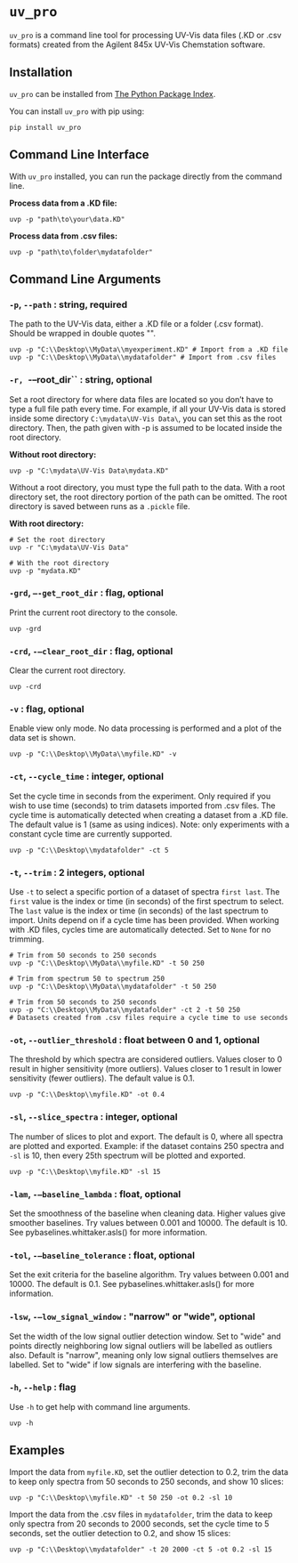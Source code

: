 ``uv_pro``
==========
``uv_pro`` is a command line tool for processing UV-Vis data files (.KD or .csv formats) created from the Agilent 845x UV-Vis Chemstation software.

Installation
------------
``uv_pro`` can be installed from [The Python Package Index](https://pypi.org/).

You can install ``uv_pro`` with pip using:

```shell
pip install uv_pro
```

Command Line Interface
----------------------
With ``uv_pro`` installed, you can run the package directly from the command line.

**Process data from a .KD file:**
```shell
uvp -p "path\to\your\data.KD"
```

**Process data from .csv files:**
```shell
uvp -p "path\to\folder\mydatafolder"
```

Command Line Arguments
----------------------
### ``-p``, ``--path`` : string, required
The path to the UV-Vis data, either a .KD file or a folder (.csv format). Should be wrapped in double quotes "".

```shell
uvp -p "C:\\Desktop\\MyData\\myexperiment.KD" # Import from a .KD file
uvp -p "C:\\Desktop\\MyData\\mydatafolder" # Import from .csv files
```

### ``-r, ``-–root_dir`` : string, optional
Set a root directory for where data files are located so you don’t have to type a full file path every time. For example, if all your UV-Vis data is stored inside some directory ``C:\mydata\UV-Vis Data\``, you can set this as the root directory. Then, the path given with -p is assumed to be located inside the root directory.

**Without root directory:**
```
uvp -p "C:\mydata\UV-Vis Data\mydata.KD"
```
Without a root directory, you must type the full path to the data. With a root directory set, the root directory portion of the path can be omitted. The root directory is saved between runs as a ``.pickle`` file.

**With root directory:**
```
# Set the root directory
uvp -r "C:\mydata\UV-Vis Data"

# With the root directory
uvp -p "mydata.KD"
```

### ``-grd``, ``–-get_root_dir`` : flag, optional
Print the current root directory to the console.

```
uvp -grd
```

### ``-crd``, ``-–clear_root_dir`` : flag, optional
Clear the current root directory.

```
uvp -crd
```

### ``-v`` : flag, optional
Enable view only mode. No data processing is performed and a plot of the data set is shown.

```
uvp -p "C:\\Desktop\\MyData\\myfile.KD" -v
```

### ``-ct``, ``--cycle_time`` : integer, optional
Set the cycle time in seconds from the experiment. Only required if you wish to use time (seconds) to trim datasets imported from .csv files. The cycle time is automatically detected when creating a dataset from a .KD file. The default value is 1 (same as using indices). Note: only experiments with a constant cycle time are currently supported.

```
uvp -p "C:\\Desktop\\mydatafolder" -ct 5
```

### ``-t``, ``--trim`` : 2 integers, optional
Use ``-t`` to select a specific portion of a dataset of spectra `first last`. The ``first`` value is the index or time (in seconds) of the first spectrum to select. The ``last`` value is the index or time (in seconds) of the last spectrum to import. Units depend on if a cycle time has been provided. When working with .KD files, cycles time are automatically detected. Set to `None` for no trimming. 

```
# Trim from 50 seconds to 250 seconds
uvp -p "C:\\Desktop\\MyData\\myfile.KD" -t 50 250

# Trim from spectrum 50 to spectrum 250
uvp -p "C:\\Desktop\\MyData\\mydatafolder" -t 50 250

# Trim from 50 seconds to 250 seconds
uvp -p "C:\\Desktop\\MyData\\mydatafolder" -ct 2 -t 50 250
# Datasets created from .csv files require a cycle time to use seconds
```

### ``-ot``, ``--outlier_threshold`` : float between 0 and 1, optional
The threshold by which spectra are considered outliers. Values closer to 0 result in higher sensitivity (more outliers). Values closer to 1 result in lower sensitivity (fewer outliers). The default value is 0.1.

```
uvp -p "C:\\Desktop\\myfile.KD" -ot 0.4
```

### ``-sl``, ``--slice_spectra`` : integer, optional
The number of slices to plot and export. The default is 0, where all spectra are plotted and exported. Example: if the dataset contains 250 spectra and ``-sl`` is 10, then every 25th spectrum will be plotted and exported.

```
uvp -p "C:\\Desktop\\myfile.KD" -sl 15
```

### ``-lam``, ``-–baseline_lambda`` : float, optional
Set the smoothness of the baseline when cleaning data. Higher values give smoother baselines. Try values between 0.001 and 10000. The default is 10. See pybaselines.whittaker.asls() for more information.

### ``-tol``, ``-–baseline_tolerance`` : float, optional
Set the exit criteria for the baseline algorithm. Try values between 0.001 and 10000. The default is 0.1. See pybaselines.whittaker.asls() for more information.

### ``-lsw``, ``-–low_signal_window`` : "narrow" or "wide", optional
Set the width of the low signal outlier detection window. Set to "wide" and points directly neighboring low signal outliers will be labelled as outliers also. Default is "narrow", meaning only low signal outliers themselves are labelled. Set to "wide" if low signals are interfering with the baseline.

### ``-h``, ``--help`` : flag
Use ``-h`` to get help with command line arguments.

```
uvp -h
```

Examples
--------
Import the data from ``myfile.KD``, set the outlier detection to 0.2, trim the data to keep only spectra from 50 seconds to 250 seconds, and show 10 slices:
```
uvp -p "C:\\Desktop\\myfile.KD" -t 50 250 -ot 0.2 -sl 10
```

Import the data from the .csv files in ``mydatafolder``, trim the data to keep only spectra from 20 seconds to 2000 seconds, set the cycle time to 5 seconds, set the outlier detection to 0.2, and show 15 slices:
```
uvp -p "C:\\Desktop\\mydatafolder" -t 20 2000 -ct 5 -ot 0.2 -sl 15
```
